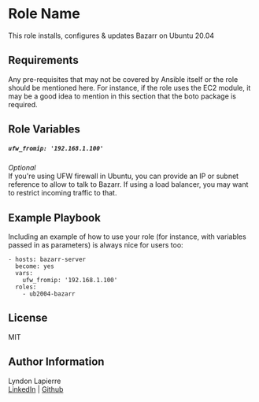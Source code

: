 Role Name
=========

This role installs, configures & updates Bazarr on Ubuntu 20.04

Requirements
------------

Any pre-requisites that may not be covered by Ansible itself or the role should be mentioned here. For instance, if the role uses the EC2 module, it may be a good idea to mention in this section that the boto package is required.

Role Variables
--------------

##### ```ufw_fromip: '192.168.1.100'```
*Optional*  
If you're using UFW firewall in Ubuntu, you can provide an IP or subnet reference to allow to talk to Bazarr. If using a load balancer, you may want to restrict incoming traffic to that.

Example Playbook
----------------

Including an example of how to use your role (for instance, with variables passed in as parameters) is always nice for users too:

    - hosts: bazarr-server
      become: yes
      vars:
        ufw_fromip: '192.168.1.100'
      roles:
        - ub2004-bazarr

License
-------

MIT

Author Information
------------------

Lyndon Lapierre  
[LinkedIn](https://linkedin.com/in/lyndonlapierre) | [Github](https://github.com/ljlapierre)
